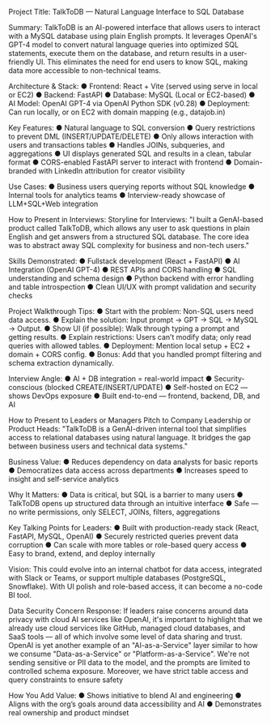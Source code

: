 Project Title: TalkToDB — Natural Language Interface to SQL Database 

Summary: TalkToDB is an AI-powered interface that allows users to interact with a MySQL 
database using plain English prompts. It leverages OpenAI's GPT-4 model to convert natural 
language queries into optimized SQL statements, execute them on the database, and return 
results in a user-friendly UI. This eliminates the need for end users to know SQL, making data 
more accessible to non-technical teams. 


Architecture & Stack: 
● Frontend: React + Vite (served using serve in local or EC2) 
● Backend: FastAPI 
● Database: MySQL (Local or EC2-based) 
● AI Model: OpenAI GPT-4 via OpenAI Python SDK (v0.28) 
● Deployment: Can run locally, or on EC2 with domain mapping (e.g., datajob.in)


Key Features: 
● Natural language to SQL conversion 
● Query restrictions to prevent DML (INSERT/UPDATE/DELETE) 
● Only allows interaction with users and transactions tables 
● Handles JOINs, subqueries, and aggregations 
● UI displays generated SQL and results in a clean, tabular format 
● CORS-enabled FastAPI server to interact with frontend 
● Domain-branded with LinkedIn attribution for creator visibility


Use Cases: 
● Business users querying reports without SQL knowledge 
● Internal tools for analytics teams 
● Interview-ready showcase of LLM+SQL+Web integration


How to Present in Interviews:
Storyline for Interviews: "I built a GenAI-based product called TalkToDB, which allows any 
user to ask questions in plain English and get answers from a structured SQL database. The 
core idea was to abstract away SQL complexity for business and non-tech users." 


Skills Demonstrated: 
● Fullstack development (React + FastAPI) 
● AI Integration (OpenAI GPT-4) 
● REST APIs and CORS handling 
● SQL understanding and schema design 
● Python backend with error handling and table introspection 
● Clean UI/UX with prompt validation and security checks


Project Walkthrough Tips: 
● Start with the problem: Non-SQL users need data access. 
● Explain the solution: Input prompt → GPT → SQL → MySQL → Output. 
● Show UI (if possible): Walk through typing a prompt and getting results. 
● Explain restrictions: Users can’t modify data; only read queries with allowed tables. 
● Deployment: Mention local setup + EC2 + domain + CORS config.
● Bonus: Add that you handled prompt filtering and schema extraction dynamically.


Interview Angle: 
● AI + DB integration = real-world impact 
● Security-conscious (blocked CREATE/INSERT/UPDATE) 
● Self-hosted on EC2 — shows DevOps exposure 
● Built end-to-end — frontend, backend, DB, and AI 


How to Present to Leaders or Managers 
Pitch to Company Leadership or Product Heads: 
"TalkToDB is a GenAI-driven internal tool that simplifies access to relational databases 
using natural language. It bridges the gap between business users and technical data 
systems." 


Business Value: 
● Reduces dependency on data analysts for basic reports 
● Democratizes data access across departments 
● Increases speed to insight and self-service analytics 


Why It Matters: 
● Data is critical, but SQL is a barrier to many users 
● TalkToDB opens up structured data through an intuitive interface 
● Safe — no write permissions, only SELECT, JOINs, filters, aggregations 


Key Talking Points for Leaders: 
● Built with production-ready stack (React, FastAPI, MySQL, OpenAI)
● Securely restricted queries prevent data corruption 
● Can scale with more tables or role-based query access 
● Easy to brand, extend, and deploy internally 


Vision: This could evolve into an internal chatbot for data access, integrated with Slack or 
Teams, or support multiple databases (PostgreSQL, Snowflake). With UI polish and role-based 
access, it can become a no-code BI tool. 


Data Security Concern Response: If leaders raise concerns around data privacy with cloud AI 
services like OpenAI, it's important to highlight that we already use cloud services like GitHub, 
managed cloud databases, and SaaS tools — all of which involve some level of data sharing 
and trust. OpenAI is yet another example of an "AI-as-a-Service" layer similar to how we 
consume "Data-as-a-Service" or "Platform-as-a-Service". We're not sending sensitive or PII data 
to the model, and the prompts are limited to controlled schema exposure. Moreover, we have 
strict table access and query constraints to ensure safety


How You Add Value:
● Shows initiative to blend AI and engineering 
● Aligns with the org’s goals around data accessibility and AI 
● Demonstrates real ownership and product mindset 

